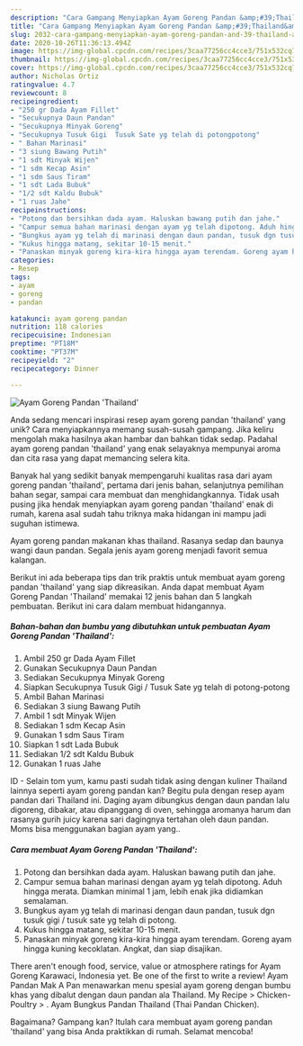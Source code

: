 ```yaml
---
description: "Cara Gampang Menyiapkan Ayam Goreng Pandan &amp;#39;Thailand&amp;#39; Anti Gagal"
title: "Cara Gampang Menyiapkan Ayam Goreng Pandan &amp;#39;Thailand&amp;#39; Anti Gagal"
slug: 2032-cara-gampang-menyiapkan-ayam-goreng-pandan-and-39-thailand-and-39-anti-gagal
date: 2020-10-26T11:36:13.494Z
image: https://img-global.cpcdn.com/recipes/3caa77256cc4cce3/751x532cq70/ayam-goreng-pandan-thailand-foto-resep-utama.jpg
thumbnail: https://img-global.cpcdn.com/recipes/3caa77256cc4cce3/751x532cq70/ayam-goreng-pandan-thailand-foto-resep-utama.jpg
cover: https://img-global.cpcdn.com/recipes/3caa77256cc4cce3/751x532cq70/ayam-goreng-pandan-thailand-foto-resep-utama.jpg
author: Nicholas Ortiz
ratingvalue: 4.7
reviewcount: 8
recipeingredient:
- "250 gr Dada Ayam Fillet"
- "Secukupnya Daun Pandan"
- "Secukupnya Minyak Goreng"
- "Secukupnya Tusuk Gigi  Tusuk Sate yg telah di potongpotong"
- " Bahan Marinasi"
- "3 siung Bawang Putih"
- "1 sdt Minyak Wijen"
- "1 sdm Kecap Asin"
- "1 sdm Saus Tiram"
- "1 sdt Lada Bubuk"
- "1/2 sdt Kaldu Bubuk"
- "1 ruas Jahe"
recipeinstructions:
- "Potong dan bersihkan dada ayam. Haluskan bawang putih dan jahe."
- "Campur semua bahan marinasi dengan ayam yg telah dipotong. Aduh hingga merata. Diamkan minimal 1 jam, lebih enak jika didiamkan semalaman."
- "Bungkus ayam yg telah di marinasi dengan daun pandan, tusuk dgn tusuk gigi / tusuk sate yg telah di potong."
- "Kukus hingga matang, sekitar 10-15 menit."
- "Panaskan minyak goreng kira-kira hingga ayam terendam. Goreng ayam hingga kuning kecoklatan. Angkat, dan siap disajikan."
categories:
- Resep
tags:
- ayam
- goreng
- pandan

katakunci: ayam goreng pandan 
nutrition: 118 calories
recipecuisine: Indonesian
preptime: "PT18M"
cooktime: "PT37M"
recipeyield: "2"
recipecategory: Dinner

---
```



![Ayam Goreng Pandan &#39;Thailand&#39;](https://img-global.cpcdn.com/recipes/3caa77256cc4cce3/751x532cq70/ayam-goreng-pandan-thailand-foto-resep-utama.jpg)

Anda sedang mencari inspirasi resep ayam goreng pandan &#39;thailand&#39; yang unik? Cara menyiapkannya memang susah-susah gampang. Jika keliru mengolah maka hasilnya akan hambar dan bahkan tidak sedap. Padahal ayam goreng pandan &#39;thailand&#39; yang enak selayaknya mempunyai aroma dan cita rasa yang dapat memancing selera kita.

Banyak hal yang sedikit banyak mempengaruhi kualitas rasa dari ayam goreng pandan &#39;thailand&#39;, pertama dari jenis bahan, selanjutnya pemilihan bahan segar, sampai cara membuat dan menghidangkannya. Tidak usah pusing jika hendak menyiapkan ayam goreng pandan &#39;thailand&#39; enak di rumah, karena asal sudah tahu triknya maka hidangan ini mampu jadi suguhan istimewa.

Ayam goreng pandan makanan khas thailand. Rasanya sedap dan baunya wangi daun pandan. Segala jenis ayam goreng menjadi favorit semua kalangan.


Berikut ini ada beberapa tips dan trik praktis untuk membuat ayam goreng pandan &#39;thailand&#39; yang siap dikreasikan. Anda dapat membuat Ayam Goreng Pandan &#39;Thailand&#39; memakai 12 jenis bahan dan 5 langkah pembuatan. Berikut ini cara dalam membuat hidangannya.

<!--inarticleads1-->

##### Bahan-bahan dan bumbu yang dibutuhkan untuk pembuatan Ayam Goreng Pandan &#39;Thailand&#39;:

1. Ambil 250 gr Dada Ayam Fillet
1. Gunakan Secukupnya Daun Pandan
1. Sediakan Secukupnya Minyak Goreng
1. Siapkan Secukupnya Tusuk Gigi / Tusuk Sate yg telah di potong-potong
1. Ambil  Bahan Marinasi
1. Sediakan 3 siung Bawang Putih
1. Ambil 1 sdt Minyak Wijen
1. Sediakan 1 sdm Kecap Asin
1. Gunakan 1 sdm Saus Tiram
1. Siapkan 1 sdt Lada Bubuk
1. Sediakan 1/2 sdt Kaldu Bubuk
1. Gunakan 1 ruas Jahe


ID - Selain tom yum, kamu pasti sudah tidak asing dengan kuliner Thailand lainnya seperti ayam goreng pandan kan? Begitu pula dengan resep ayam pandan dari Thailand ini. Daging ayam dibungkus dengan daun pandan lalu digoreng, dibakar, atau dipanggang di oven, sehingga aromanya harum dan rasanya gurih juicy karena sari dagingnya tertahan oleh daun pandan. Moms bisa menggunakan bagian ayam yang.. 

<!--inarticleads2-->

##### Cara membuat Ayam Goreng Pandan &#39;Thailand&#39;:

1. Potong dan bersihkan dada ayam. Haluskan bawang putih dan jahe.
1. Campur semua bahan marinasi dengan ayam yg telah dipotong. Aduh hingga merata. Diamkan minimal 1 jam, lebih enak jika didiamkan semalaman.
1. Bungkus ayam yg telah di marinasi dengan daun pandan, tusuk dgn tusuk gigi / tusuk sate yg telah di potong.
1. Kukus hingga matang, sekitar 10-15 menit.
1. Panaskan minyak goreng kira-kira hingga ayam terendam. Goreng ayam hingga kuning kecoklatan. Angkat, dan siap disajikan.


There aren&#39;t enough food, service, value or atmosphere ratings for Ayam Goreng Karawaci, Indonesia yet. Be one of the first to write a review! Ayam Pandan Mak A Pan menawarkan menu spesial ayam goreng dengan bumbu khas yang dibalut dengan daun pandan ala Thailand. My Recipe‎ &gt; ‎Chicken-Poultry‎ &gt; ‎. Ayam Bungkus Pandan Thailand (Thai Pandan Chicken). 

Bagaimana? Gampang kan? Itulah cara membuat ayam goreng pandan &#39;thailand&#39; yang bisa Anda praktikkan di rumah. Selamat mencoba!
